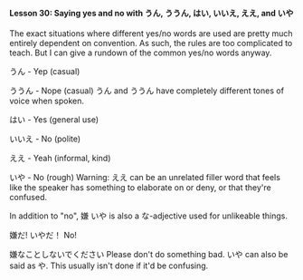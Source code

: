 
#### Lesson 30: Saying yes and no with うん, ううん, はい, いいえ, ええ, and いや


The exact situations where different yes/no words are used are pretty much entirely dependent on convention. As such, the rules are too complicated to teach. But I can give a rundown of the common yes/no words anyway.


うん - Yep (casual)  

ううん - Nope (casual)
うん and ううん have completely different tones of voice when spoken.


はい - Yes (general use)  

いいえ - No (polite)  

  

ええ - Yeah (informal, kind)  

いや - No (rough)
Warning: ええ can be an unrelated filler word that feels like the speaker has something to elaborate on or deny, or that they're confused.


In addition to "no", 嫌 いや is also a な-adjective used for unlikeable things.


嫌だ! いやだ！ No!  

嫌なことしないでください Please don't do something bad.
いや can also be said as や. This usually isn't done if it'd be confusing.


